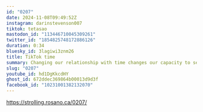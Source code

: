 ```yaml
---
id: "0207"
date: 2024-11-08T09:49:52Z
instagram: darinstevenson007
tiktok: tetasao
mastodon_id: "113446710045309261"
twitter_id: "1854825748172886126"
duration: 0:34
bluesky_id: 3lagiwi3znm26
title: TikTok time
summary: Changing our relationship with time changes our capacity to self-regulate.
slug: "0207"
youtube_id: hd1DgKkcdHY
ghost_id: 672ddec369864b00013d9d3f
facebook_id: "10231001382132070"
---
```

https://strolling.rosano.ca/0207/
